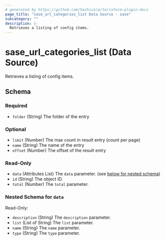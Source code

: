 ```yaml
---
# generated by https://github.com/hashicorp/terraform-plugin-docs
page_title: "sase_url_categories_list Data Source - sase"
subcategory: ""
description: |-
  Retrieves a listing of config items.
---
```


# sase_url_categories_list (Data Source)

Retrieves a listing of config items.



<!-- schema generated by tfplugindocs -->
## Schema

### Required

- `folder` (String) The folder of the entry

### Optional

- `limit` (Number) The max count in result entry (count per page)
- `name` (String) The name of the entry
- `offset` (Number) The offset of the result entry

### Read-Only

- `data` (Attributes List) The `data` parameter. (see [below for nested schema](#nestedatt--data))
- `id` (String) The object ID.
- `total` (Number) The `total` parameter.

<a id="nestedatt--data"></a>
### Nested Schema for `data`

Read-Only:

- `description` (String) The `description` parameter.
- `list` (List of String) The `list` parameter.
- `name` (String) The `name` parameter.
- `type` (String) The `type` parameter.


